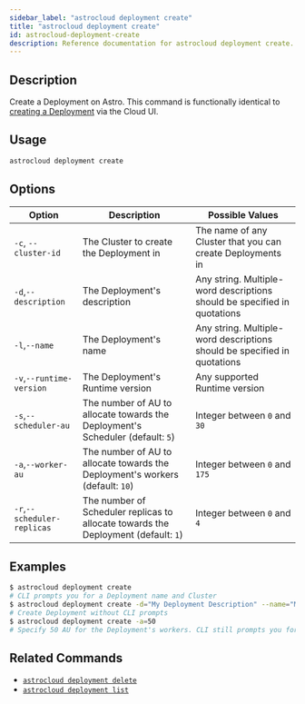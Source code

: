 ```yaml
---
sidebar_label: "astrocloud deployment create"
title: "astrocloud deployment create"
id: astrocloud-deployment-create
description: Reference documentation for astrocloud deployment create.
---
```


## Description

Create a Deployment on Astro. This command is functionally identical to [creating a Deployment](configure-deployment.md) via the Cloud UI.

## Usage

```sh
astrocloud deployment create
```

## Options

| Option                      | Description                                                                        | Possible Values                                                          |
| --------------------------- | ---------------------------------------------------------------------------------- | ------------------------------------------------------------------------ |
| `-c`, `--cluster-id`        | The Cluster to create the Deployment in                                            | The name of any Cluster that you can create Deployments in               |
| `-d`,`--description`        | The Deployment's description                                                       | Any string. Multiple-word descriptions should be specified in quotations |
| `-l`,`--name`        | The Deployment's name                                                       | Any string. Multiple-word descriptions should be specified in quotations |
| `-v`,`--runtime-version`    | The Deployment's Runtime version                                                   | Any supported Runtime version                                            |
| `-s`,`--scheduler-au`       | The number of AU to allocate towards the Deployment's Scheduler (default: `5`)     | Integer between `0` and `30`                                             |
| `-a`,`--worker-au`          | The number of AU to allocate towards the Deployment's workers (default: `10`)      | Integer between `0` and `175`                                            |
| `-r`,`--scheduler-replicas` | The number of Scheduler replicas to allocate towards the Deployment (default: `1`) | Integer between `0` and `4`                                              |

## Examples

```sh
$ astrocloud deployment create
# CLI prompts you for a Deployment name and Cluster
$ astrocloud deployment create -d="My Deployment Description" --name="My Deployment Name" --cluster-id="dev-us-west"
# Create Deployment without CLI prompts
$ astrocloud deployment create -a=50
# Specify 50 AU for the Deployment's workers. CLI still prompts you for required Deployment information
```

## Related Commands

- [`astrocloud deployment delete`](cli-reference/astrocloud-deployment-delete.md)
- [`astrocloud deployment list`](cli-reference/astrocloud-deployment-list.md)
